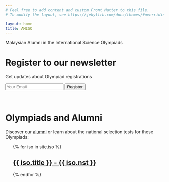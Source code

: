 ```yaml
---
# Feel free to add content and custom Front Matter to this file.
# To modify the layout, see https://jekyllrb.com/docs/themes/#overriding-theme-defaults

layout: home
title: AMISO
---
```


Malaysian Alumni in the International Science Olympiads

# Register to our newsletter
Get updates about Olympiad registrations
<form accept-charset="UTF-8" action="https://script.google.com/macros/s/AKfycbxGQcp8JVv6k0mtTYg49iemtm7YVVnxX-aTiAREzyqjijgkI16KV7xRhgP6p1AI7bcr/exec" method="GET" target='_blank'>
  <input type="email" name="email" placeholder="Your Email">
  <button type="submit">Register</button>
</form>
<br>

# Olympiads and Alumni
Discover our [alumni](/alumni/) or learn about the national selection tests for these Olympiads:
<ul>
{% for iso in site.iso %}
<h2>
    <a href="{{ iso.url }}">
      {{ iso.title }} - {{ iso.nst }}
    </a>
  </h2>
{% endfor %}
</ul>